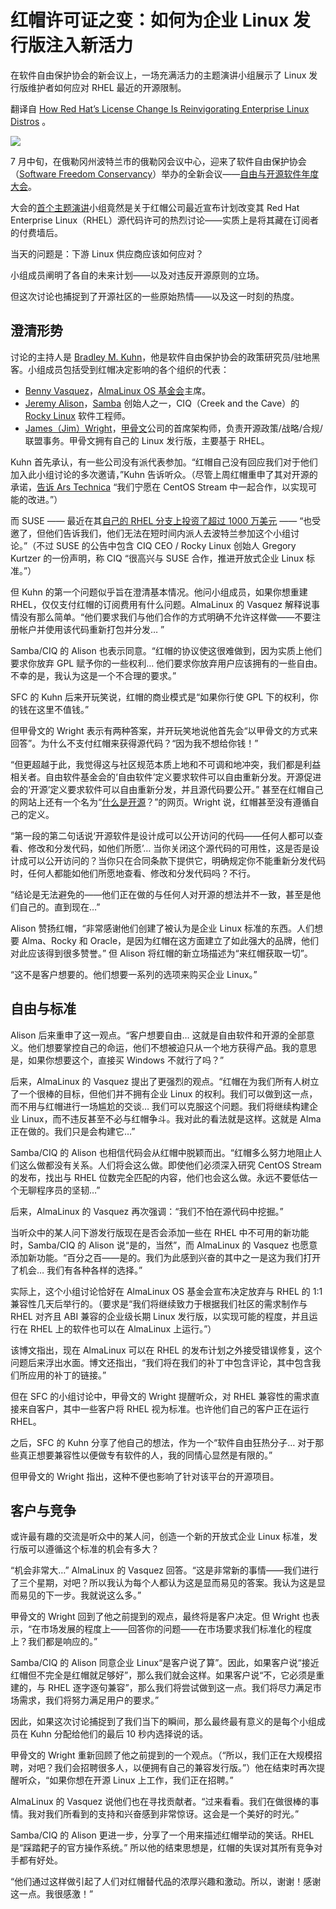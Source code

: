 # 红帽许可证之变：如何为企业 Linux 发行版注入新活力

在软件自由保护协会的新会议上，一场充满活力的主题演讲小组展示了 Linux 发行版维护者如何应对 RHEL 最近的开源限制。

翻译自 [How Red Hat’s License Change Is Reinvigorating Enterprise Linux Distros](https://thenewstack.io/how-red-hats-license-change-is-reinvigorating-enterprise-linux-distros/) 。

![](https://cdn.thenewstack.io/media/2023/08/a853428c-3608f612-screenshot-from-keynote-panel-at-sfcs-first-fossy-conference-sfcs-bradley-kuhn-almalinuxs-benny-vasquez-ciqs-jeremy-alison-oracles-jim-wright-1024x559-1.jpg)

7 月中旬，在俄勒冈州波特兰市的俄勒冈会议中心，迎来了软件自由保护协会（[Software Freedom Conservancy](https://sfconservancy.org/)）举办的全新会议——[自由与开源软件年度大会](https://2023.fossy.us/)。

大会的[首个主题演讲](https://sfconservancy.org/blog/2023/jul/19/rhel-panel-fossy-2023/)小组竟然是关于红帽公司最近宣布计划改变其 Red Hat Enterprise Linux（RHEL）源代码许可的热烈讨论——实质上是将其藏在订阅者的付费墙后。

当天的问题是：下游 Linux 供应商应该如何应对？

小组成员阐明了各自的未来计划——以及对违反开源原则的立场。

但这次讨论也捕捉到了开源社区的一些原始热情——以及这一时刻的热度。

## 澄清形势

讨论的主持人是 [Bradley M. Kuhn](https://github.com/bkuhn)，他是软件自由保护协会的政策研究员/驻地黑客。小组成员包括受到红帽决定影响的各个组织的代表：

- [Benny Vasquez](https://www.linkedin.com/in/bennyvasquez/)，[AlmaLinux OS 基金会](https://almalinux.org/members/)主席。
- [Jeremy Alison](https://www.linkedin.com/in/jeremyallison/)，[Samba](https://thenewstack.io/create-a-samba-share-and-use-from-in-a-docker-container/) 创始人之一，CIQ（Creek and the Cave）的 [Rocky Linux](https://thenewstack.io/centos-creator-gregory-kurtzer-discusses-his-new-distro-rocky-linux/) 软件工程师。
- [James（Jim）Wright](https://www.linkedin.com/in/james-wright-446140/)，[甲骨文](https://developer.oracle.com/?utm_content=inline-mention)公司的首席架构师，负责开源政策/战略/合规/联盟事务。甲骨文拥有自己的 Linux 发行版，主要基于 RHEL。

Kuhn 首先承认，有一些公司没有派代表参加。“红帽自己没有回应我们对于他们加入此小组讨论的多次邀请，”Kuhn 告诉听众。（尽管上周红帽重申了其对开源的承诺，[告诉 Ars Technica](https://arstechnica.com/information-technology/2023/07/almalinux-says-red-hat-source-changes-wont-kill-its-rhel-compatible-distro/) “我们宁愿在 CentOS Stream 中一起合作，以实现可能的改进。”）

而 SUSE —— 最近在其[自己的 RHEL 分支上投资了超过 1000 万美元](https://www.suse.com/news/SUSE-Preserves-Choice-in-Enterprise-Linux/) —— “也受邀了，但他们告诉我们，他们无法在短时间内派人去波特兰参加这个小组讨论。”（不过 SUSE 的公告中包含 CIQ CEO / Rocky Linux 创始人 Gregory Kurtzer 的一份声明，称 CIQ “很高兴与 SUSE 合作，推进开放式企业 Linux 标准。”）

但 Kuhn 的第一个问题似乎旨在澄清基本情况。他问小组成员，如果你想重建 RHEL，仅仅支付红帽的订阅费用有什么问题。AlmaLinux 的 Vasquez 解释说事情没有那么简单。“他们要求我们与他们合作的方式明确不允许这样做——不要注册帐户并使用该代码重新打包并分发… ”

Samba/CIQ 的 Alison 也表示同意。“红帽的协议使这很难做到，因为实质上他们要求你放弃 GPL 赋予你的一些权利… 他们要求你放弃用户应该拥有的一些自由。不幸的是，我认为这是一个不合理的要求。”

SFC 的 Kuhn 后来开玩笑说，红帽的商业模式是“如果你行使 GPL 下的权利，你的钱在这里不值钱。”

但甲骨文的 Wright 表示有两种答案，并开玩笑地说他首先会“以甲骨文的方式来回答”。为什么不支付红帽来获得源代码？“因为我不想给你钱！”

“但更超越于此，我觉得这与社区规范本质上地和不可调和地冲突，我们都是利益相关者。自由软件基金会的‘自由软件’定义要求软件可以自由重新分发。开源促进会的‘开源’定义要求软件可以自由重新分发，并且源代码要公开。” 甚至在红帽自己的网站上还有一个名为“[什么是开源](https://www.redhat.com/en/topics/open-source/what-is-open-source)？”的网页。Wright 说，红帽甚至没有遵循自己的定义。

“第一段的第二句话说‘开源软件是设计成可以公开访问的代码——任何人都可以查看、修改和分发代码，如他们所愿’… 当你关闭这个源代码的可用性，这是否是设计成可以公开访问的？当你只在合同条款下提供它，明确规定你不能重新分发代码时，任何人都能如他们所愿地查看、修改和分发代码吗？不行。

“结论是无法避免的——他们正在做的与任何人对开源的想法并不一致，甚至是他们自己的。直到现在…”

Alison 赞扬红帽，“非常感谢他们创建了被认为是企业 Linux 标准的东西。人们想要 Alma、Rocky 和 Oracle，是因为红帽在这方面建立了如此强大的品牌，他们对此应该得到很多赞誉。” 但 Alison 将红帽的新立场描述为“来红帽获取一切”。

“这不是客户想要的。他们想要一系列的选项来购买企业 Linux。”

## 自由与标准

Alison 后来重申了这一观点。“客户想要自由… 这就是自由软件和开源的全部意义。他们想要掌控自己的命运，他们不想被迫只从一个地方获得产品。我的意思是，如果你想要这个，直接买 Windows 不就行了吗？”

后来，AlmaLinux 的 Vasquez 提出了更强烈的观点。“红帽在为我们所有人树立了一个很棒的目标，但他们并不拥有企业 Linux 的权利。我们可以做到这一点，而不用与红帽进行一场尴尬的交谈… 我们可以克服这个问题。我们将继续构建企业 Linux，而不违反甚至不必与红帽争斗。我对此的看法就是这样。这就是 Alma 正在做的。我们只是会构建它…”

Samba/CIQ 的 Alison 也相信代码会从红帽中脱颖而出。“红帽多么努力地阻止人们这么做都没有关系。人们将会这么做。即使他们必须深入研究 CentOS Stream 的发布，找出与 RHEL 位数完全匹配的内容，他们也会这么做。永远不要低估一个无聊程序员的坚韧…”

后来，AlmaLinux 的 Vasquez 再次强调：“我们不怕在源代码中挖掘。”

当听众中的某人问下游发行版现在是否会添加一些在 RHEL 中不可用的新功能时，Samba/CIQ 的 Alison 说“是的，当然”，而 AlmaLinux 的 Vasquez 也愿意添加新功能。“百分之百——是的。我们为此感到兴奋的其中之一是这为我们打开了机会… 我们有各种各样的选择。”

实际上，这个小组讨论恰好在 AlmaLinux OS 基金会宣布决定放弃与 RHEL 的 1:1 兼容性几天后举行的。（要求是“我们将继续致力于根据我们社区的需求制作与 RHEL 对齐且 ABI 兼容的企业级长期 Linux 发行版，以实现可能的程度，并且运行在 RHEL 上的软件也可以在 AlmaLinux 上运行。”）

该博文指出，现在 AlmaLinux 可以在 RHEL 的发布计划之外接受错误修复，这个问题后来浮出水面。博文还指出，“我们将在我们的补丁中包含评论，其中包含我们所应用的补丁的链接。”

但在 SFC 的小组讨论中，甲骨文的 Wright 提醒听众，对 RHEL 兼容性的需求直接来自客户，其中一些客户将 RHEL 视为标准。也许他们自己的客户正在运行 RHEL。

之后，SFC 的 Kuhn 分享了他自己的想法，作为一个“软件自由狂热分子… 对于那些真正想要兼容性以便做专有软件的人，我的同情心显然是有限的。”

但甲骨文的 Wright 指出，这种不便也影响了针对该平台的开源项目。

## 客户与竞争

或许最有趣的交流是听众中的某人问，创造一个新的开放式企业 Linux 标准，发行版可以遵循这个标准的机会有多大？

“机会非常大…” AlmaLinux 的 Vasquez 回答。“这是非常新的事情——我们进行了三个星期，对吧？所以我认为每个人都认为这是显而易见的答案。我认为这是显而易见的下一步。我就说这么多。”

甲骨文的 Wright 回到了他之前提到的观点，最终将是客户决定。但 Wright 也表示，“在市场发展的程度上——回答你的问题——在市场要求我们标准化的程度上？我们都是响应的。”

Samba/CIQ 的 Alison 同意企业 Linux“是客户说了算”。因此，如果客户说“接近红帽但不完全是红帽就足够好”，那么我们就会这样。如果客户说“不，它必须是重建的，与 RHEL 逐字逐句兼容”，那么我们将尝试做到这一点。我们将尽力满足市场需求，我们将努力满足用户的要求。”

因此，如果这次讨论捕捉到了我们当下的瞬间，那么最终最有意义的是每个小组成员在 Kuhn 分配给他们的最后 10 秒内选择说的话。

甲骨文的 Wright 重新回顾了他之前提到的一个观点。（“所以，我们正在大规模招聘，对吧？我们会招聘很多人，以便拥有自己的兼容发行版。”）他在结束时再次提醒听众，“如果你想在开源 Linux 上工作，我们正在招聘。”

AlmaLinux 的 Vasquez 说他们也在寻找贡献者。“过来看看。我们在做很棒的事情。我对我们所看到的支持和兴奋感到非常惊讶。这会是一个美好的时光。”

Samba/CIQ 的 Alison 更进一步，分享了一个用来描述红帽举动的笑话。RHEL 是“踩踏耙子的官方操作系统。” 所以他的结束思想是，红帽的失误对其所有竞争对手都有好处。

“他们通过这样做引起了人们对红帽替代品的浓厚兴趣和激动。所以，谢谢！感谢这一点。我很感激！”
